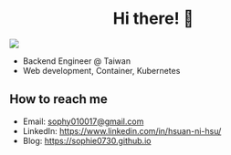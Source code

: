 <div align="center">
  <h1>Hi there! 👋</h1>
</div>

![](https://komarev.com/ghpvc/?username=sophie0730&color=brightgreen&style=for-the-badge)

- Backend Engineer @ Taiwan
- Web development, Container, Kubernetes

## How to reach me
- Email: sophy010017@gmail.com
- LinkedIn: https://www.linkedin.com/in/hsuan-ni-hsu/
- Blog: https://sophie0730.github.io

